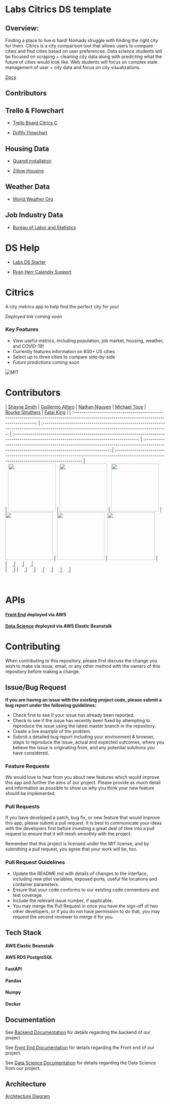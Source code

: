 # Labs Citrics DS template

## Overview:
Finding a place to live is hard! Nomads struggle with finding the right city for them. Citrics is a city comparison tool that allows users to compare cities and find cities based on user preferences. Data science students will be focused on scraping + cleaning city data along with predicting what the future of cities would look like. Web students will focus on complex state management of user + city data and focus on city visualizations.


[Docs](https://docs.labs.lambdaschool.com/data-science/)

## Contributors 

## Trello & Flowchart 
- [Trello Board Citrics C](https://trello.com/b/PvrxsbYt/citrics-team-c)

- [Driftly Flowchart](https://whimsical.com/WRYEVkz4ZedhsaPeTjfDK5)


## Housing Data
- [Quandl installation](https://docs.quandl.com/docs/python-installation)
 
- [Zillow Housing](https://www.zillow.com/research/data/)
 

## Weather Data
- [World Weather Org](https://www.worldweatheronline.com/developer/premium-api-explorer.aspx)


## Job Industry Data
- [Bureau of Labor and Statistics](https://www.bls.gov/data/) 


# DS Help

- [Labs DS Starter](https://docs.labs.lambdaschool.com/data-science/)

- [Ryan Herr Calendly Support](https://calendly.com/ryan-herr)

# Citrics

A city metrics app to help find the perfect city for you!

*Deployed link coming soon*

### Key Features

- View useful metrics, including population, job market, housing, weather, and COVID-19!
- Currently features information on 600+ US cities
- Select up to three cities to compare side-by-side
- *Future predictions coming soon*


![MIT](https://img.shields.io/packagist/l/doctrine/orm.svg)

# Contributors


|                                                      [Shayne Smith](https://github.com/shayne-smith)                       |
[Guillermo Alfaro](https://github.com/galfarotolon)                                                       |                                                      [Nathan Nguyen](https://github.com/NathanNNguyen)                                                              |                                                       [Michael Toce](https://github.com/mtoce)                                               |                                                      
[Rourke Struthers](https://github.com/struth-rourke)                               |
[Fatai King](https://github.com/fataik1)                                          |
| :-----------------------------------------------------------------------------------------------------------------------------------------: | :-------------------------------------------------------------------------------------------------------------------------------------------: | :-------------------------------------------------------------------------------------------------------------------------------------------: | :-------------------------------------------------------------------------------------------------------------------------------------------: | :-------------------------------------------------------------------------------------------------------------------------------------------: |  
| [<img src="https://avatars3.githubusercontent.com/u/34349978?s=400&u=9bc01769e3b7c1861bc9aed22b274d60a3ca7ecb&v=4" width = "150" />](https://github.com/shayne-smith) | [<img src="https://avatars3.githubusercontent.com/u/18296936?s=400&u=92f3eb104128dd5ceff577c2dcd864a86224f9c1&v=4" width = "150" />](https://github.com/galfarotolon) | [<img src="https://avatars3.githubusercontent.com/u/56426604?s=400&u=d11dba021b25c161a5e90abb1b5779af03cbf78e&v=4" width = "150" />](https://github.com/NathanNNguyen) | [<img src="https://avatars1.githubusercontent.com/u/30447847?s=400&u=cfb25b5ac014bb57c1da09e0e53c349993243129&v=4" width = "150" />](https://github.com/mtoce) | [<img src="https://avatars2.githubusercontent.com/u/45602395?s=400&u=3f2e5ba3920b495572bd309121ec8ce8ee221e62&v=4" width = "150" />](https://github.com/struth-rourke) |[<img src="https://avatars0.githubusercontent.com/u/60753309?s=400&u=3d368b599e621fc07f5db6b5e559e68d6f0586a3&v=4" width = "150" />](https://github.com/fataik1) 
|                                [<img src="https://github.com/favicon.ico" width="15"> ](https://github.com/shayne-smith)                                |                            [<img src="https://github.com/favicon.ico" width="15"> ](https://github.com/galfarotolon)                             |                          [<img src="https://github.com/favicon.ico" width="15"> ](https://github.com/NathanNNguyen)                           |                          [<img src="https://github.com/favicon.ico" width="15"> ](https://github.com/mtoce)                           |                          [<img src="https://github.com/favicon.ico" width="15"> ](https://github.com/rourke_struthers)          
|  [<img src="https://github.com/favicon.ico" width="15"> ](https://github.com/fataik1)                           | 
|                [ <img src="https://media-exp1.licdn.com/dms/image/C5603AQHpW8GnM12dsw/profile-displayphoto-shrink_800_800/0?e=1608768000&v=beta&t=Gvtp6G7sxTmR6xppZujbIu0K7EiFgXpMJiSaTWSItRk" width="15"> ](https://www.linkedin.com/in/shayne-smith1/)                |                 [ <img src="https://media-exp1.licdn.com/dms/image/C5603AQFs_1-98INRkg/profile-displayphoto-shrink_800_800/0?e=1608768000&v=beta&t=vjVFk8WYcU-Xed_ClrDpL8FkHA0CF0a75IJ7bnOnlQM" width="15"> ](https://www.linkedin.com/in/guillermo-alfaro/)                 |                [ <img src="https://media-exp1.licdn.com/dms/image/C5603AQF82mr__eLwBw/profile-displayphoto-shrink_800_800/0?e=1608768000&v=beta&t=AEXHrtYAUrafPsq8IPbVXE6wb2EfQSfH6W3_RzztQCQ" width="15"> ](https://www.linkedin.com/in/nathannnguyen/)                |                 [ <img src="https://avatars1.githubusercontent.com/u/30447847?s=400&u=cfb25b5ac014bb57c1da09e0e53c349993243129&v=4" width="15"> ](https://www.linkedin.com/in/mtoce/)                 |                 [ <img src="https://media-exp1.licdn.com/dms/image/C4E03AQElC1OqdIepww/profile-displayphoto-shrink_800_800/0?e=1608768000&v=beta&t=gKZ0LSiPXcmX48vebs1iJvfHr_mvzhFrW26jOvRA6tU" width="15"> ](https://www.linkedin.com/in/rourkestruthers/)                 |[ <img src="https://static.licdn.com/sc/h/al2o9zrvru7aqj8e1x2rzsrca" width="15"> ](https://www.linkedin.com/in/fatai-king-8b2b5a9b/)                 |


<br>

# APIs

#### [Front End](https://c.citrics.dev/) deployed via AWS

#### [Data Science](https://c-ds-driftly.citrics.dev/) deployed via AWS Elastic Beanstalk

# Contributing

When contributing to this repository, please first discuss the change you wish to make via issue, email, or any other method with the owners of this repository before making a change.

## Issue/Bug Request

**If you are having an issue with the existing project code, please submit a bug report under the following guidelines:**

- Check first to see if your issue has already been reported.
- Check to see if the issue has recently been fixed by attempting to reproduce the issue using the latest master branch in the repository.
- Create a live example of the problem.
- Submit a detailed bug report including your environment & browser, steps to reproduce the issue, actual and expected outcomes, where you believe the issue is originating from, and any potential solutions you have considered.

### Feature Requests

We would love to hear from you about new features which would improve this app and further the aims of our project. Please provide as much detail and information as possible to show us why you think your new feature should be implemented.

### Pull Requests

If you have developed a patch, bug fix, or new feature that would improve this app, please submit a pull request. It is best to communicate your ideas with the developers first before investing a great deal of time into a pull request to ensure that it will mesh smoothly with the project.

Remember that this project is licensed under the MIT license, and by submitting a pull request, you agree that your work will be, too.

### Pull Request Guidelines

- Update the README.md with details of changes to the interface, including new plist variables, exposed ports, useful file locations and container parameters.
- Ensure that your code conforms to our existing code conventions and test coverage.
- Include the relevant issue number, if applicable.
- You may merge the Pull Request in once you have the sign-off of two other developers, or if you do not have permission to do that, you may request the second reviewer to merge it for you.


## Tech Stack

#### AWS Elastic Beanstalk
#### AWS RDS PostgreSQL
#### FastAPI
#### Pandas
#### Numpy
#### Docker

## Documentation

See [Backend Documentation](https://github.com/Lambda-School-Labs/Labs26-Citrics-BE-TeamC) for details regarding the backend of our project.

See [Front End Documentation](https://github.com/Lambda-School-Labs/Labs26-Citrics-FE-TeamC) for details regarding the Front end of our project.

See [Data Science Documentation](https://github.com/Lambda-School-Labs/Labs26-Citrics-DS-TeamC) for details regarding the Data Science from our project.

## Architecture

[Architecture Diagram](https://whimsical.com/WRYEVkz4ZedhsaPeTjfDK5)
